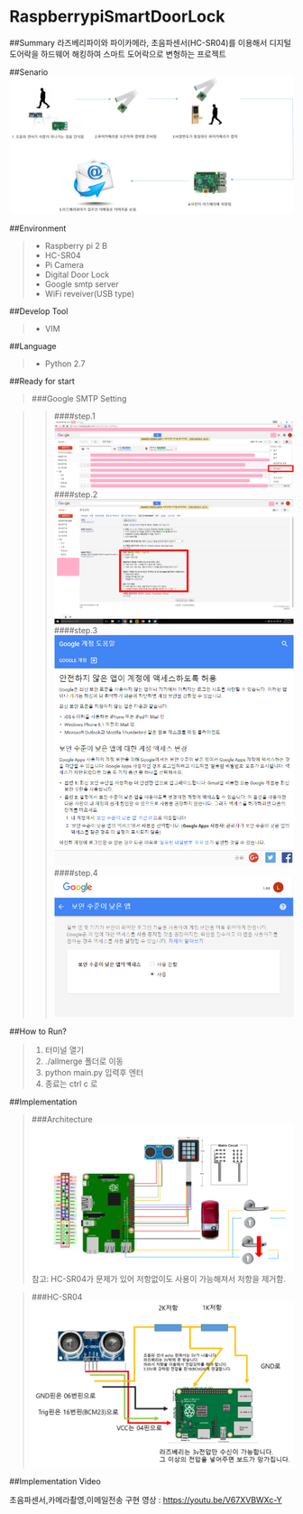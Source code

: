 # RaspberrypiSmartDoorLock
##Summary
라즈베리파이와 파이카메라, 초음파센서(HC-SR04)를 이용해서 디지털도어락을 하드웨어 해킹하여 스마트 도어락으로 변형하는 프로젝트

##Senario
![senario_image](https://github.com/neltica/RaspberrypiSmartDoorLock/blob/master/Readme_Image/%EC%8B%9C%EB%82%98%EB%A6%AC%EC%98%A4.png)

##Environment

>* Raspberry pi 2 B
>* HC-SR04
>* Pi Camera
>* Digital Door Lock
>* Google smtp server
>* WiFi reveiver(USB type)

##Develop Tool

>* VIM

##Language

>* Python 2.7


##Ready for start

>###Google SMTP Setting

>>####step.1
![stmp_setting1](https://github.com/neltica/RaspberrypiSmartDoorLock/blob/master/Readme_Image/smtp1.png)
>>####step.2
![stmp_setting2](https://github.com/neltica/RaspberrypiSmartDoorLock/blob/master/Readme_Image/smtp2.png)
>>####step.3
![stmp_setting3](https://github.com/neltica/RaspberrypiSmartDoorLock/blob/master/Readme_Image/smtp3.PNG)
>>####step.4
![stmp_setting4](https://github.com/neltica/RaspberrypiSmartDoorLock/blob/master/Readme_Image/smtp4.PNG)


##How to Run?

>1. 터미널 열기
>2. ./allmerge 폴더로 이동
>3. python main.py 입력후 엔터
>4. 종료는 ctrl c 로

##Implementation
>###Architecture
![Architecture](https://github.com/neltica/RaspberrypiSmartDoorLock/blob/master/Readme_Image/%EC%B5%9C%EC%A2%85%20%ED%9A%8C%EB%A1%9C%EB%8F%84.png)
참고: HC-SR04가 문제가 있어 저항없이도 사용이 가능해져서 저항을 제거함.

>###HC-SR04
![HC-SR04](https://github.com/neltica/RaspberrypiSmartDoorLock/blob/master/Readme_Image/HC-SR04%20%EB%9D%BC%EC%A6%88%EB%B2%A0%EB%A6%AC%20%EC%97%B0%EA%B2%B0.png)


##Implementation Video

초음파센서,카메라촬영,이메일전송 구현 영상 : https://youtu.be/V67XVBWXc-Y



